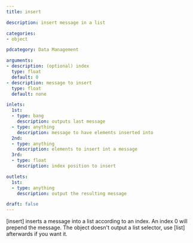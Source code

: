 ```yaml
---
title: insert

description: insert message in a list

categories:
- object

pdcategory: Data Management

arguments:
- description: (optional) index
  type: float
  default: 0
- description: message to insert
  type: float
  default: none

inlets:
  1st:
  - type: bang
    description: outputs last message
  - type: anything
    description: message to have elements inserted into
  2nd:
  - type: anything
    description: elements to insert int a message
  3rd:
  - type: float
    description: index position to insert

outlets:
  1st:
  - type: anything
    description: output the resulting message

draft: false
---
```


[insert] inserts a message into a list according to an index. An index 0 will prepend the message. The object doesn't output a list selector, use [list] afterwards if you want it.

